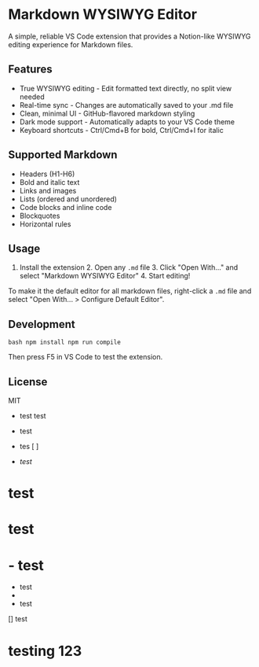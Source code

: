 # Markdown WYSIWYG Editor

A simple, reliable VS Code extension that provides a Notion-like WYSIWYG editing experience for Markdown files.

## Features

- True WYSIWYG editing - Edit formatted text directly, no split view needed
- Real-time sync - Changes are automatically saved to your .md file
- Clean, minimal UI - GitHub-flavored markdown styling
- Dark mode support - Automatically adapts to your VS Code theme
- Keyboard shortcuts - Ctrl/Cmd+B for bold, Ctrl/Cmd+I for italic
## Supported Markdown

- Headers (H1-H6)
- Bold and italic text
- Links and images
- Lists (ordered and unordered)
- Code blocks and inline code
- Blockquotes
- Horizontal rules
## Usage

1. Install the extension 2. Open any `.md` file 3. Click "Open With..." and select "Markdown WYSIWYG Editor" 4. Start editing!

To make it the default editor for all markdown files, right-click a `.md` file and select "Open With... > Configure Default Editor".

## Development

```bash npm install npm run compile ```

Then press F5 in VS Code to test the extension.

## License

MIT

- test
test

- test
- tes
[ ]

- _test_
# test

# test

# - test

- test
-
- test



[] test





# testing 123